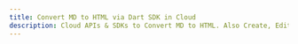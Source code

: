 ---title: Convert MD to HTML via Dart SDK in Clouddescription: Cloud APIs & SDKs to Convert MD to HTML. Also Create, Edit & Render Microsoft Word & OpenOffice documents in the Cloud.---